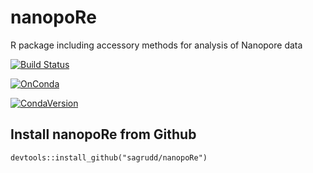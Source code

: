 # nanopoRe
R package including accessory methods for analysis of Nanopore data

[![Build Status](https://travis-ci.org/sagrudd/nanopoRe.svg?branch=master)](https://travis-ci.org/sagrudd/nanopoRe)

[![OnConda](https://anaconda.org/bioconda/r-nanopore/badges/installer/conda.svg)](https://anaconda.org/bioconda/r-nanopore)

[![CondaVersion](https://anaconda.org/bioconda/r-nanopore/badges/version.svg)](https://anaconda.org/bioconda/r-nanopore)

## Install nanopoRe from Github

```
devtools::install_github("sagrudd/nanopoRe")
```

